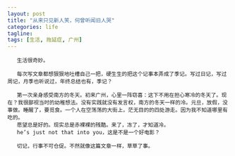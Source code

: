 ```yaml
---
layout: post
title: "从来只见新人笑，何曾听闻旧人哭"
categories: life
tagline: 
tags: [生活, 拖延症, 广州]
---
```



	   生活很奇妙。
	    
	   每次写文章都想狠狠地吐槽自己一把，硬生生的把这个记事本弄成了季记。写过日记，写过周记，月季也听说过，年终总结也有，季记？  
	
	   第一次亲身感受南方的冬天。初来广州，心里一阵窃喜：这下不用在担心寒冷的冬天了。现在？我很鄙视当时的幼稚想法。没有实践就没有发言权，南方的冬天一样的冷。元旦，放假，没事做。睡醒了，要觅食。一个人在空荡荡的大街上，茫无目的的四处游走。因为我不知道哪里有吃的。
	   愿望总是好的。现实总是赤裸裸的残酷。来了，冻了，才知道冷。
	   he’s just not that into you，这是不是一个好电影？
	 
	   切记，行事不可仓促。不然就像这篇文章一样，草草了事。